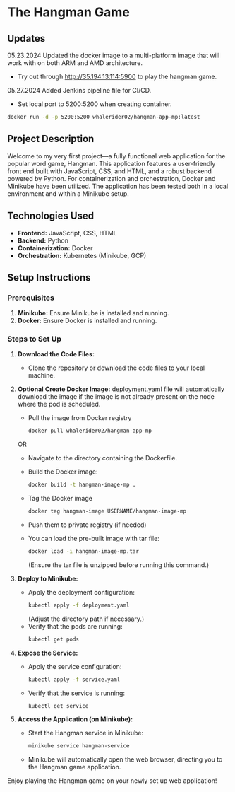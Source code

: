 # The Hangman Game

## Updates

05.23.2024 
Updated the docker image to a multi-platform image that will work with on both ARM and AMD architecture.
- Try out through http://35.194.13.114:5900 to play the hangman game.

05.27.2024
Added Jenkins pipeline file for CI/CD.
- Set local port to 5200:5200 when creating container.
```bash
docker run -d -p 5200:5200 whalerider02/hangman-app-mp:latest
```

## Project Description

Welcome to my very first project—a fully functional web application for the popular word game, Hangman. This application features a user-friendly front end built with JavaScript, CSS, and HTML, and a robust backend powered by Python. For containerization and orchestration, Docker and Minikube have been utilized. The application has been tested both in a local environment and within a Minikube setup.

## Technologies Used

- **Frontend:** JavaScript, CSS, HTML
- **Backend:** Python
- **Containerization:** Docker
- **Orchestration:** Kubernetes (Minikube, GCP)

## Setup Instructions

### Prerequisites

1. **Minikube:** Ensure Minikube is installed and running.
2. **Docker:** Ensure Docker is installed and running.

### Steps to Set Up

1. **Download the Code Files:**
   - Clone the repository or download the code files to your local machine.

2. **Optional** **Create Docker Image:**
   deployment.yaml file will automatically download the image if the image is not already present on the node where the pod is scheduled.
   - Pull the image from Docker registry
     ```bash
     docker pull whalerider02/hangman-app-mp
     ```
   OR
   - Navigate to the directory containing the Dockerfile.
   - Build the Docker image:
     ```bash
     docker build -t hangman-image-mp .
     ```
   - Tag the Docker image
     ```bash
     docker tag hangman-image USERNAME/hangman-image-mp
     ```
   - Push them to private registry (if needed)
     
     
   - You can load the pre-built image with tar file:
     ```bash
     docker load -i hangman-image-mp.tar
     ```
     (Ensure the tar file is unzipped before running this command.)
     
4. **Deploy to Minikube:**
   - Apply the deployment configuration:
     ```bash
     kubectl apply -f deployment.yaml
     ```
     (Adjust the directory path if necessary.)
   - Verify that the pods are running:
     ```bash
     kubectl get pods
     ```

5. **Expose the Service:**
   - Apply the service configuration:
     ```bash
     kubectl apply -f service.yaml
     ```
   - Verify that the service is running:
     ```bash
     kubectl get service
     ```

6. **Access the Application (on Minikube):**
   - Start the Hangman service in Minikube:
     ```bash
     minikube service hangman-service
     ```
   - Minikube will automatically open the web browser, directing you to the Hangman game application.

Enjoy playing the Hangman game on your newly set up web application!
